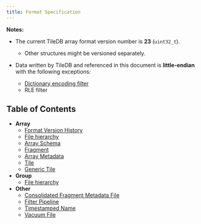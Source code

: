 ```yaml
---
title: Format Specification
---
```


**Notes:**

* The current TileDB array format version number is **23** (`uint32_t`).
  * Other structures might be versioned separately.
* Data written by TileDB and referenced in this document is **little-endian**
  with the following exceptions:

  - [Dictionary encoding filter](filters/dictionary_encoding.md)
  - RLE filter

## Table of Contents

* **Array**
   * [Format Version History](./array_format_history.md)
   * [File hierarchy](./array_file_hierarchy.md)
   * [Array Schema](./array_schema.md)
   * [Fragment](./fragment.md)
   * [Array Metadata](./metadata.md)
   * [Tile](./tile.md)
   * [Generic Tile](./generic_tile.md)
* **Group**
   * [File hierarchy](./group_file_hierarchy.md)
* **Other**
   * [Consolidated Fragment Metadata File](./consolidated_fragment_metadata_file.md)
   * [Filter Pipeline](./filter_pipeline.md)
   * [Timestamped Name](./timestamped_name.md)
   * [Vacuum File](./vacuum_file.md)
